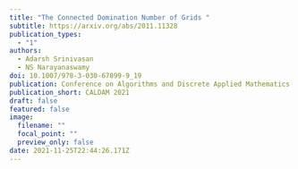 ```yaml
---
title: "The Connected Domination Number of Grids "
subtitle: https://arxiv.org/abs/2011.11328
publication_types:
  - "1"
authors:
  - Adarsh Srinivasan
  - NS Narayanaswamy
doi: 10.1007/978-3-030-67899-9_19
publication: Conference on Algorithms and Discrete Applied Mathematics 2021
publication_short: CALDAM 2021
draft: false
featured: false
image:
  filename: ""
  focal_point: ""
  preview_only: false
date: 2021-11-25T22:44:26.171Z
---
```

